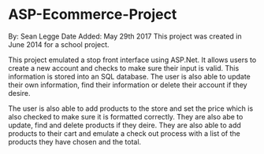 # ASP-Ecommerce-Project
By: Sean Legge
Date Added: May 29th 2017
This project was created in June 2014 for a school project. 

This project emulated a stop front interface using ASP.Net. It allows users to create a new account and checks to make sure their input is valid. This information is stored into an SQL database. The user is also able to update their own information, find their information or delete their account if they desire. 

The user is also able to add products to the store and set the price which is also checked to make sure it is formatted correctly. They are also abe to update, find and delete products if they deire. They are also able to add products to their cart and emulate a check out process with a list of the products they have chosen and the total. 
